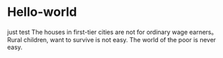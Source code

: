 # Hello-world
just test
The houses in first-tier cities are not for ordinary wage earners。
Rural children, want to survive is not easy.
The world of the poor is never easy.


